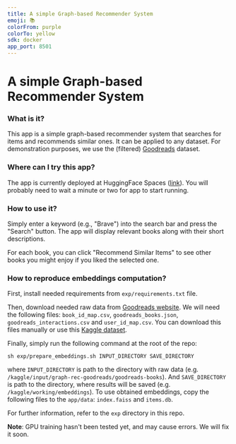 ```yaml
---
title: A simple Graph-based Recommender System
emoji: 📚
colorFrom: purple
colorTo: yellow
sdk: docker
app_port: 8501
---
```

# A simple Graph-based Recommender System

### What is it?

This app is a simple graph-based recommender system that searches for items and recommends similar ones. It can be applied to any dataset. For demonstration purposes, we use the (filtered) [Goodreads](https://mengtingwan.github.io/data/goodreads#datasets) dataset.

### Where can I try this app?

The app is currently deployed at HuggingFace Spaces ([link](https://huggingface.co/spaces/eremeev-d/graph-rec)). You will probably need to wait a minute or two for app to start running. 

### How to use it?

Simply enter a keyword (e.g., "Brave") into the search bar and press the "Search" button. The app will display relevant books along with their short descriptions.

For each book, you can click "Recommend Similar Items" to see other books you might enjoy if you liked the selected one.

### How to reproduce embeddings computation?

First, install needed requirements from `exp/requirements.txt` file. 

Then, download needed raw data from [Goodreads website](https://mengtingwan.github.io/data/goodreads#datasets). We will need the following files: `book_id_map.csv`, `goodreads_books.json`, `goodreads_interactions.csv` and `user_id_map.csv`. You can download this files manually or use this [Kaggle dataset](https://www.kaggle.com/datasets/eremeevd/graph-rec-goodreads). 

Finally, simply run the following command at the root of the repo:
```
sh exp/prepare_embeddings.sh INPUT_DIRECTORY SAVE_DIRECTORY
```
where `INPUT_DIRECTORY` is path to the directory with raw data (e.g. `/kaggle/input/graph-rec-goodreads/goodreads-books`). And `SAVE_DIRECTORY` is path to the directory, where results will be saved (e.g. `/kaggle/working/embeddings`). To use obtained embeddings, copy the following files to the `app/data`: `index.faiss` and `items.db`.

For further information, refer to the `exp` directory in this repo.

**Note**: GPU training hasn't been tested yet, and may cause errors. We will fix it soon.